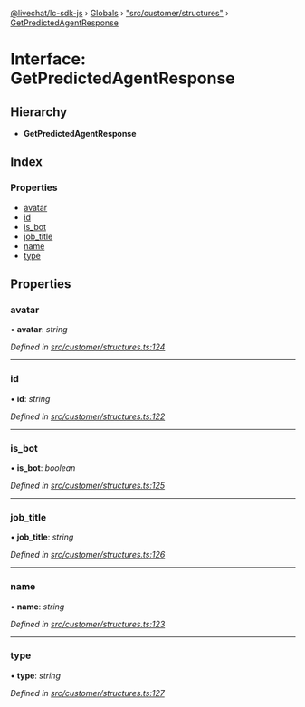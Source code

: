 [@livechat/lc-sdk-js](../README.md) › [Globals](../globals.md) › ["src/customer/structures"](../modules/_src_customer_structures_.md) › [GetPredictedAgentResponse](_src_customer_structures_.getpredictedagentresponse.md)

# Interface: GetPredictedAgentResponse

## Hierarchy

* **GetPredictedAgentResponse**

## Index

### Properties

* [avatar](_src_customer_structures_.getpredictedagentresponse.md#avatar)
* [id](_src_customer_structures_.getpredictedagentresponse.md#id)
* [is_bot](_src_customer_structures_.getpredictedagentresponse.md#is_bot)
* [job_title](_src_customer_structures_.getpredictedagentresponse.md#job_title)
* [name](_src_customer_structures_.getpredictedagentresponse.md#name)
* [type](_src_customer_structures_.getpredictedagentresponse.md#type)

## Properties

###  avatar

• **avatar**: *string*

*Defined in [src/customer/structures.ts:124](https://github.com/livechat/lc-sdk-js/blob/3cb601c/src/customer/structures.ts#L124)*

___

###  id

• **id**: *string*

*Defined in [src/customer/structures.ts:122](https://github.com/livechat/lc-sdk-js/blob/3cb601c/src/customer/structures.ts#L122)*

___

###  is_bot

• **is_bot**: *boolean*

*Defined in [src/customer/structures.ts:125](https://github.com/livechat/lc-sdk-js/blob/3cb601c/src/customer/structures.ts#L125)*

___

###  job_title

• **job_title**: *string*

*Defined in [src/customer/structures.ts:126](https://github.com/livechat/lc-sdk-js/blob/3cb601c/src/customer/structures.ts#L126)*

___

###  name

• **name**: *string*

*Defined in [src/customer/structures.ts:123](https://github.com/livechat/lc-sdk-js/blob/3cb601c/src/customer/structures.ts#L123)*

___

###  type

• **type**: *string*

*Defined in [src/customer/structures.ts:127](https://github.com/livechat/lc-sdk-js/blob/3cb601c/src/customer/structures.ts#L127)*
